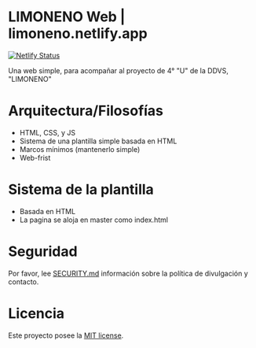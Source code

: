 LIMONENO Web | limoneno.netlify.app
================

[![Netlify Status](https://api.netlify.com/api/v1/badges/07af5a2a-509f-46b3-b0ff-f2b34579d468/deploy-status)](https://app.netlify.com/sites/limoneno/deploys)

Una web simple, para acompañar al proyecto de 4° "U" de la DDVS, "LIMONENO"


Arquitectura/Filosofías
=========================

* HTML, CSS, y JS
* Sistema de una plantilla simple basada en HTML
* Marcos mínimos (mantenerlo simple)
* Web-frist


Sistema de la plantilla
=================

* Basada en HTML
* La pagina se aloja en master como index.html

Seguridad
========

Por favor, lee [SECURITY.md](SECURITY.md) información sobre la política de divulgación y contacto.

Licencia
=======

Este proyecto posee la [MIT license](LICENSE.md).
